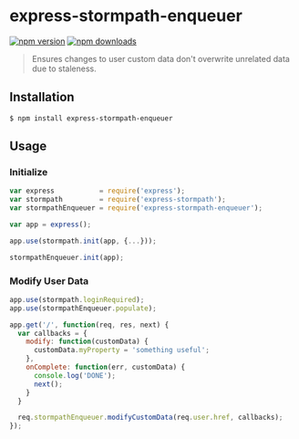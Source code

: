# express-stormpath-enqueuer

[![npm version](https://img.shields.io/npm/v/express-stormpath-enqueuer.svg?style=flat)](https://npmjs.org/package/express-stormpath-enqueuer)
[![npm downloads](http://img.shields.io/npm/dm/express-stormpath-enqueuer.svg?style=flat)](https://npmjs.org/package/express-stormpath-enqueuer)

> Ensures changes to user custom data don't overwrite unrelated data due to staleness.


## Installation

```
$ npm install express-stormpath-enqueuer
```


## Usage

### Initialize

```js
var express           = require('express');
var stormpath         = require('express-stormpath');
var stormpathEnqueuer = require('express-stormpath-enqueuer');

var app = express();

app.use(stormpath.init(app, {...}));

stormpathEnqueuer.init(app);
```


### Modify User Data

```js
app.use(stormpath.loginRequired);
app.use(stormpathEnqueuer.populate);

app.get('/', function(req, res, next) {
  var callbacks = {
    modify: function(customData) {
      customData.myProperty = 'something useful';
    },
    onComplete: function(err, customData) {
      console.log('DONE');
      next();
    }
  }

  req.stormpathEnqueuer.modifyCustomData(req.user.href, callbacks);
});
```
